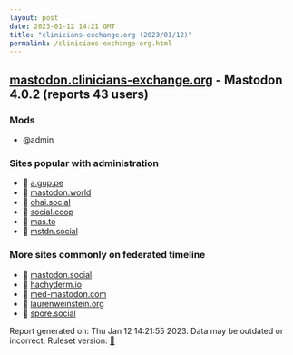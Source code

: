 ```yaml
---
layout: post
date: 2023-01-12 14:21 GMT
title: "clinicians-exchange.org (2023/01/12)"
permalink: /clinicians-exchange-org.html
---
```


## [mastodon.clinicians-exchange.org](https://mastodon.clinicians-exchange.org) - Mastodon 4.0.2 (reports 43 users)

### Mods
 * @admin

### Sites popular with administration

* 🐘 [a.gup.pe](/a-gup-pe.html)
* 🐘 [mastodon.world](/mastodon-world.html)
* 🐘 [ohai.social](/ohai-social.html)
* 🐘 [social.coop](/social-coop.html)
* 🐘 [mas.to](/mas-to.html)
* 🐘 [mstdn.social](/mstdn-social.html)

### More sites commonly on federated timeline

* 🐘 [mastodon.social](/mastodon-social.html)
* 🐘 [hachyderm.io](/hachyderm-io.html)
* 🐘 [med-mastodon.com](/med-mastodon-com.html)
* 🐘 [laurenweinstein.org](/laurenweinstein-org.html)
* 🐘 [spore.social](/spore-social.html)

Report generated on: Thu Jan 12 14:21:55 2023. Data may be outdated or incorrect.
Ruleset version: [🧁](/version-cupcake)
